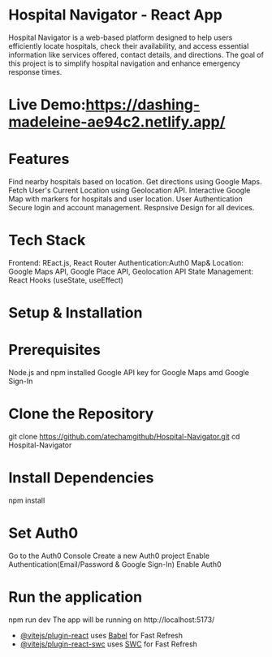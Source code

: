 # Hospital Navigator   - React App
Hospital Navigator is a web-based platform designed to help users efficiently locate hospitals, check their availability, and access essential information like services offered, contact details, and directions. The goal of this project is to simplify hospital navigation and enhance emergency response times.

# Live Demo:https://dashing-madeleine-ae94c2.netlify.app/

# Features
 Find nearby hospitals based on location.
 Get directions using Google Maps.
 Fetch User's Current Location using Geolocation API.
 Interactive Google Map with markers for hospitals and user location.
 User Authentication Secure login and account management.
 Respnsive Design for all devices.

# Tech Stack
 Frontend: REact.js, React Router
 Authentication:Auth0
 Map& Location: Google Maps API, Google Place API, Geolocation API
 State Management: React Hooks (useState, useEffect)
 # Setup & Installation

 # Prerequisites
 Node.js and npm installed
 Google API key for Google Maps amd Google Sign-In

# Clone the Repository
git clone https://github.com/atechamgithub/Hospital-Navigator.git
cd Hospital-Navigator
# Install Dependencies
npm install

# Set Auth0
Go to the Auth0 Console
Create a new Auth0 project
Enable Authentication(Email/Password & Google Sign-In)
Enable Auth0
# Run the application
npm run dev
The app will be running on http://localhost:5173/



- [@vitejs/plugin-react](https://github.com/vitejs/vite-plugin-react/blob/main/packages/plugin-react/README.md) uses [Babel](https://babeljs.io/) for Fast Refresh
- [@vitejs/plugin-react-swc](https://github.com/vitejs/vite-plugin-react-swc) uses [SWC](https://swc.rs/) for Fast Refresh
